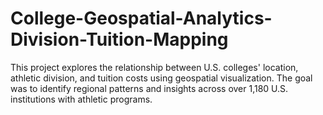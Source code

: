 # College-Geospatial-Analytics-Division-Tuition-Mapping
This project explores the relationship between U.S. colleges' location, athletic division, and tuition costs using geospatial visualization. The goal was to identify regional patterns and insights across over 1,180 U.S. institutions with athletic programs.

